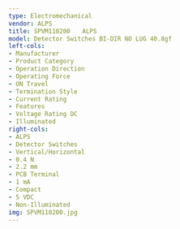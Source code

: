 ```yaml
---
type: Electromechanical
vendor: ALPS
title: SPVM110200　　ALPS
model: Detector Switches BI-DIR NO LUG 40.8gf
left-cols: 
- Manufacturer 
- Product Category 
- Operation Direction
- Operating Force 
- ON Travel 
- Termination Style 
- Current Rating 
- Features 
- Voltage Rating DC 
- Illuminated 
right-cols: 
- ALPS
- Detector Switches
- Vertical/Horizontal
- 0.4 N
- 2.2 mm
- PCB Terminal
- 1 mA
- Compact
- 5 VDC
- Non-Illuminated
img: SPVM110200.jpg
---
```

